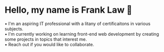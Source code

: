 # Hello, my name is Frank Law 👋

• I'm an aspiring IT professional with a litany of certificaitons in various subjects.  
• I'm currently working on learning front-end web development by creating some projects in topics that interest me.  
• Reach out if you would like to collaborate.  
